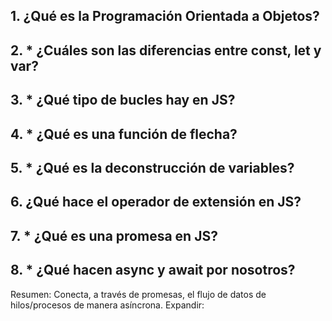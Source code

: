 ## 1. ¿Qué es la Programación Orientada a Objetos?

## 2. * ¿Cuáles son las diferencias entre const, let y var?

## 3. * ¿Qué tipo de bucles hay en JS?

## 4. * ¿Qué es una función de flecha?

## 5. * ¿Qué es la deconstrucción de variables?

## 6.  ¿Qué hace el operador de extensión en JS?

## 7. * ¿Qué es una promesa en JS?



## 8. * ¿Qué hacen async y await por nosotros?
Resumen:    Conecta, a través de promesas, el flujo de datos de hilos/procesos de manera asíncrona.
Expandir:

